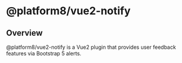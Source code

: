 # @platform8/vue2-notify

## Overview

@platform8/vue2-notify is a Vue2 plugin that provides user feedback features via Bootstrap 5 alerts.
